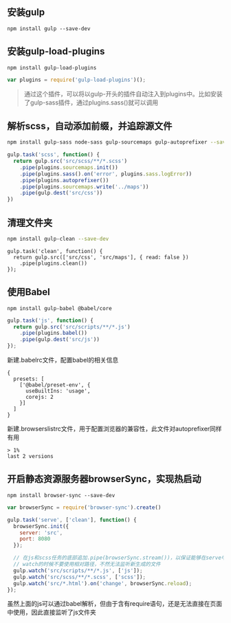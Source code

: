 ## 安装gulp
```
npm install gulp --save-dev
```
## 安装gulp-load-plugins
```
npm install gulp-load-plugins
```
```js
var plugins = require('gulp-load-plugins')();
```
> 通过这个插件，可以将以gulp-开头的插件自动注入到plugins中。比如安装了gulp-sass插件，通过plugins.sass()就可以调用

## 解析scss，自动添加前缀，并追踪源文件
```bash
npm install gulp-sass node-sass gulp-sourcemaps gulp-autoprefixer --save-dev
```
```js
gulp.task('scss', function() {
  return gulp.src('src/scss/**/*.scss')
    .pipe(plugins.sourcemaps.init())
    .pipe(plugins.sass().on('error', plugins.sass.logError))
    .pipe(plugins.autoprefixer())
    .pipe(plugins.sourcemaps.write('../maps'))
    .pipe(gulp.dest('src/css'))
})
```

## 清理文件夹
```bash
npm install gulp-clean --save-dev
```
```
gulp.task('clean', function() {
  return gulp.src(['src/css', 'src/maps'], { read: false })
    .pipe(plugins.clean())
});
```

## 使用Babel
```
npm install gulp-babel @babel/core
```
```js
gulp.task('js', function() {
  return gulp.src('src/scripts/**/*.js')
    .pipe(plugins.babel())
    .pipe(gulp.dest('src/js'))
});
```
新建.babelrc文件，配置babel的相关信息
```
{
  presets: [
    ['@babel/preset-env', {
      useBuiltIns: 'usage',
      corejs: 2
    }]
  ]
}
```
新建.browserslistrc文件，用于配置浏览器的兼容性，此文件对autoprefixer同样有用
```
> 1%
last 2 versions
```

## 开启静态资源服务器browserSync，实现热启动
```
npm install browser-sync --save-dev
```
```js
var browserSync = require('browser-sync').create()

gulp.task('serve', ['clean'], function() {
  browserSync.init({
    server: 'src',
    port: 8080
  });

  // 在js和scss任务的底部追加.pipe(browserSync.stream())，以保证能够在serve中被正常监听
  // watch的时候不要使用相对路径，不然无法监听新生成的文件
  gulp.watch('src/scripts/**/*.js', ['js']);
  gulp.watch('src/scss/**/*.scss', ['scss']);
  gulp.watch('src/*.html').on('change', browserSync.reload);
});
```
虽然上面的js可以通过babel解析，但由于含有require语句，还是无法直接在页面中使用，因此直接监听了js文件夹
